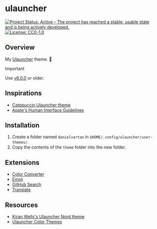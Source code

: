 # ulauncher

<!-- badges: start -->
[![Project Status: Active – The project has reached a stable, usable state and is being actively developed.](https://img.shields.io/badge/Repo%20Status-Active-10D810.svg)](https://www.repostatus.org/#active)
[![License: CC0-1.0](https://img.shields.io/badge/License-CC0_1.0-lightgrey.svg)](http://creativecommons.org/publicdomain/zero/1.0/)
<!-- badges: end -->

## Overview

My [Ulauncher](https://ulauncher.io/) theme. 🚀

> [!IMPORTANT]  
> Use [v6.0.0](https://github.com/Ulauncher/Ulauncher/releases) or older.

## Inspirations

- [Catppuccin Ulauncher theme](https://github.com/catppuccin/ulauncher)
- [Apple's Human Interface Guidelines](https://developer.apple.com/design/human-interface-guidelines/)

## Installation

1. Create a folder named `danielvartan` in `$HOME/.config/ulauncher/user-themes/`.
2. Copy the contents of the `theme` folder into the new folder.

## Extensions

- [Color Converter](https://github.com/sergius02/ulauncher-colorconverter)
- [Emoji](https://github.com/Ulauncher/ulauncher-emoji)
- [GitHub Search](https://github.com/gtoxlili/ulauncher-github-search)
- [Translate](https://github.com/NastuzziSamy/ulauncher-translate)

## Resources

- [Kiran Wells's Ulauncher Nord theme](https://github.com/KiranWells/ulauncher-nord)
- [Ulauncher Color Themes](https://gist.github.com/gornostal/02a232e6e560da7946c053555ced6cce)
